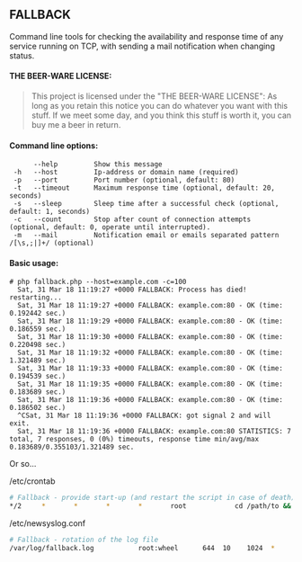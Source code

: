 ## FALLBACK
Command line tools for checking the availability and response time of any service running on TCP, with sending a mail notification when changing status.

#### THE BEER-WARE LICENSE:
> This project is licensed under the "THE BEER-WARE LICENSE":
> As long as you retain this notice you can do whatever you want with this stuff.
> If we meet some day, and you think this stuff is worth it, you can buy me a beer in return.


#### Command line options:
          --help         Show this message
     -h   --host         Ip-address or domain name (required)
     -p   --port         Port number (optional, default: 80)
     -t   --timeout      Maximum response time (optional, default: 20, seconds)
     -s   --sleep        Sleep time after a successful check (optional, default: 1, seconds)
     -c   --count        Stop after count of connection attempts (optional, default: 0, operate until interrupted). 
     -m   --mail         Notification email or emails separated pattern /[\s,;|]+/ (optional)

#### Basic usage:

````
# php fallback.php --host=example.com -c=100
  Sat, 31 Mar 18 11:19:27 +0000 FALLBACK: Process has died! restarting...
  Sat, 31 Mar 18 11:19:27 +0000 FALLBACK: example.com:80 - OK (time: 0.192442 sec.)
  Sat, 31 Mar 18 11:19:29 +0000 FALLBACK: example.com:80 - OK (time: 0.186559 sec.)
  Sat, 31 Mar 18 11:19:30 +0000 FALLBACK: example.com:80 - OK (time: 0.220498 sec.)
  Sat, 31 Mar 18 11:19:32 +0000 FALLBACK: example.com:80 - OK (time: 1.321489 sec.)
  Sat, 31 Mar 18 11:19:33 +0000 FALLBACK: example.com:80 - OK (time: 0.194539 sec.)
  Sat, 31 Mar 18 11:19:35 +0000 FALLBACK: example.com:80 - OK (time: 0.183689 sec.)
  Sat, 31 Mar 18 11:19:36 +0000 FALLBACK: example.com:80 - OK (time: 0.186502 sec.)
  ^CSat, 31 Mar 18 11:19:36 +0000 FALLBACK: got signal 2 and will exit.
  Sat, 31 Mar 18 11:19:36 +0000 FALLBACK: example.com:80 STATISTICS: 7 total, 7 responses, 0 (0%) timeouts, response time min/avg/max 0.183689/0.355103/1.321489 sec.

````

Or so...

/etc/crontab
``` sh
# Fallback - provide start-up (and restart the script in case of death)
*/2     *       *       *       *       root            cd /path/to && php fallback.php --host='www.example.com' --timeout=30 --sleep=5 --count=3600 --mail='user1@example.com user2@example.com userN@example.com' >> /var/log/fallback.log
```
/etc/newsyslog.conf
``` sh
# Fallback - rotation of the log file
/var/log/fallback.log 		    root:wheel      644  10    1024  *     JC
```

